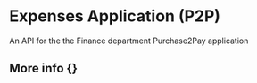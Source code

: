 # Expenses Application (P2P)
An API for the the Finance department Purchase2Pay application

## More info {}
